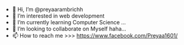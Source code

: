 - 👋 Hi, I’m @preyaarambrichh
- 👀 I’m interested in web development
- 🌱 I’m currently learning Computer Science ...
- 💞️ I’m looking to collaborate on Myself haha...
- 📫 How to reach me >>> https://www.facebook.com/Preyaa1601/

<!---
preyaarambrichh/preyaarambrichh is a ✨ special ✨ repository because its `README.md` (this file) appears on your GitHub profile.
You can click the Preview link to take a look at your changes.
--->

